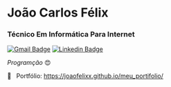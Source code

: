 # João Carlos Félix

### Técnico Em Informática Para Internet

[![Gmail Badge](https://img.shields.io/badge/-joaosilva16387@gmail.com-eb415b?style=flat-square&logo=Gmail&logoColor=white&link=mailto:joaosilva16387@gmail.com)](mailto:joaosilva16387@gmail.com)
[![Linkedin Badge](https://img.shields.io/badge/-João%20Félix%20-4a72e0?style=flat-square&logo=Linkedin&logoColor=white&link=https://www.linkedin.com/in/felix-devweb/)](https://www.linkedin.com/in/felix-devweb/) 

 _Programção_  😍
 
💬 &nbsp; Portfólio: https://joaofelixx.github.io/meu_portifolio/
